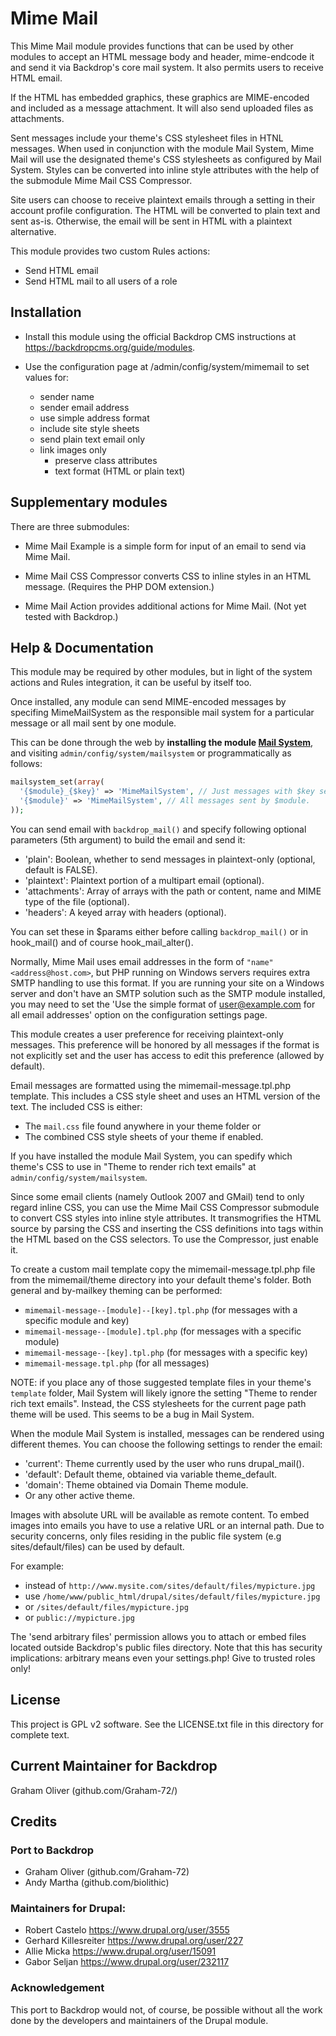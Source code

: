# Mime Mail

This Mime Mail module provides functions that can be used by other 
modules to accept an HTML message body and header, mime-endcode it 
and send it via Backdrop's core mail system. 
It also permits users to receive HTML email. 

If the HTML has embedded graphics, these graphics are MIME-encoded 
and included as a message attachment. It will also send uploaded 
files as attachments.

Sent messages include your theme's CSS stylesheet files in HTNL messages. When 
used in conjunction with the module Mail System, Mime Mail will use the 
designated theme's CSS stylesheets as configured by Mail System. 
Styles can be converted into inline style attributes with the help of the 
submodule Mime Mail CSS Compressor.

Site users can choose to receive plaintext emails through a setting in their
account profile configuration. The HTML will be converted to plain text and 
sent as-is. Otherwise, the email will be sent in HTML with a plaintext alternative.

This module provides two custom Rules actions:
- Send HTML email
- Send HTML mail to all users of a role

## Installation

- Install this module using the official Backdrop CMS instructions at
  https://backdropcms.org/guide/modules.

- Use the configuration page at /admin/config/system/mimemail to
  set values for:
  + sender name
  + sender email address
  + use simple address format
  + include site style sheets
  + send plain text email only 
  + link images only
	+ preserve class attributes
	+ text format (HTML or plain text) 
	
## Supplementary modules

There are three submodules:

- Mime Mail Example is a simple form for input of an
  email to send via Mime Mail.
	
- Mime Mail CSS Compressor converts CSS to inline styles in
  an HTML message. (Requires the PHP DOM extension.)
	
- Mime Mail Action provides additional actions for Mime Mail.
  (Not yet tested with Backdrop.)
	
## Help & Documentation

This module may be required by other modules, but in light of the system actions
and Rules integration, it can be useful by itself too.

Once installed, any module can send MIME-encoded messages by specifing
MimeMailSystem as the responsible mail system for a particular message
or all mail sent by one module.

This can be done through the web by **installing the module [Mail System](https://backdropcms.org/project/mailsystem)**, and 
visiting `admin/config/system/mailsystem` or programmatically as follows:

```php
mailsystem_set(array(
  '{$module}_{$key}' => 'MimeMailSystem', // Just messages with $key sent by $module.
  '{$module}' => 'MimeMailSystem', // All messages sent by $module.
));
```

You can send email with `backdrop_mail()` and specify following optional parameters 
(5th argument) to build the email and send it:
- 'plain':
    Boolean, whether to send messages in plaintext-only (optional, default is FALSE).
- 'plaintext':
    Plaintext portion of a multipart email (optional).
- 'attachments':
    Array of arrays with the path or content, name and MIME type of the file (optional).
- 'headers':
    A keyed array with headers (optional).

You can set these in $params either before calling `backdrop_mail()` or in 
hook_mail() and of course hook_mail_alter().

Normally, Mime Mail uses email addresses in the form of `"name" <address@host.com>`,
but PHP running on Windows servers requires extra SMTP handling to use this format.
If you are running your site on a Windows server and don't have an SMTP solution such
as the SMTP module installed, you may need to set the 'Use the simple format of
user@example.com for all email addresses' option on the configuration settings page.

This module creates a user preference for receiving plaintext-only messages.
This preference will be honored by all messages if the format is not explicitly set
and the user has access to edit this preference (allowed by default).

Email messages are formatted using the mimemail-message.tpl.php template.
This includes a CSS style sheet and uses an HTML version of the text.
The included CSS is either:
  - The `mail.css` file found anywhere in your theme folder or
  - The combined CSS style sheets of your theme if enabled.

If you have installed the module Mail System, you can spedify which theme's CSS
to use in "Theme to render rich text emails" at `admin/config/system/mailsystem`. 

Since some email clients (namely Outlook 2007 and GMail) tend to only regard
inline CSS, you can use the Mime Mail CSS Compressor submodule to convert CSS
styles into inline style attributes. It transmogrifies the HTML source by parsing
the CSS and inserting the CSS definitions into tags within the HTML based on the
CSS selectors. To use the Compressor, just enable it.

To create a custom mail template copy the mimemail-message.tpl.php file from
the mimemail/theme directory into your default theme's folder. Both general and
by-mailkey theming can be performed:
- `mimemail-message--[module]--[key].tpl.php` (for messages with a specific module and key)
- `mimemail-message--[module].tpl.php` (for messages with a specific module)
- `mimemail-message--[key].tpl.php` (for messages with a specific key)
- `mimemail-message.tpl.php` (for all messages)

NOTE: if you place any of those suggested template files in your theme's `template` folder, 
Mail System will likely ignore the setting "Theme to render rich text emails". Instead, 
the CSS stylesheets for the current page path theme will be used. This seems to be a bug in Mail System.

When the module Mail System is installed, messages can be rendered using 
different themes. You can choose the following settings to render the email:
- 'current': Theme currently used by the user who runs drupal_mail().
- 'default': Default theme, obtained via variable theme_default.
- 'domain': Theme obtained via Domain Theme module.
- Or any other active theme.

Images with absolute URL will be available as remote content. To embed images
into emails you have to use a relative URL or an internal path. Due to security
concerns, only files residing in the public file system (e.g sites/default/files)
can be used by default.

For example:
- instead of `http://www.mysite.com/sites/default/files/mypicture.jpg`
- use `/home/www/public_html/drupal/sites/default/files/mypicture.jpg`
- or `/sites/default/files/mypicture.jpg`
- or `public://mypicture.jpg`

The 'send arbitrary files' permission allows you to attach or embed files located
outside Backdrop's public files directory. Note that this has security implications:
arbitrary means even your settings.php! Give to trusted roles only!

## License

This project is GPL v2 software. See the LICENSE.txt 
file in this directory for complete text.
    
## Current Maintainer for Backdrop

Graham Oliver (github.com/Graham-72/)

## Credits

### Port to Backdrop

+ Graham Oliver (github.com/Graham-72)
+ Andy Martha (github.com/biolithic)

### Maintainers for Drupal:

+ Robert Castelo <https://www.drupal.org/user/3555>
+ Gerhard Killesreiter <https://www.drupal.org/user/227>
+ Allie Micka <https://www.drupal.org/user/15091>
+ Gabor Seljan <https://www.drupal.org/user/232117>

### Acknowledgement

This port to Backdrop would not, of course, be possible without all
the work done by the developers and maintainers of the Drupal module.

